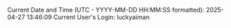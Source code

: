 Current Date and Time (UTC - YYYY-MM-DD HH:MM:SS formatted): 2025-04-27 13:46:09
Current User's Login: luckyaiman
